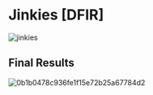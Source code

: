 # Jinkies [DFIR]

![jinkies](https://github.com/warlocksmurf/HTB-writeups/assets/121353711/4f2a1fb3-948e-41ca-be38-fa8736731001)

## Final Results
![0b1b0478c936fe1f15e72b25a67784d2](https://github.com/warlocksmurf/HTB-writeups/assets/121353711/769d31b2-1e0d-45a9-99c6-fcb7f6e25645)

